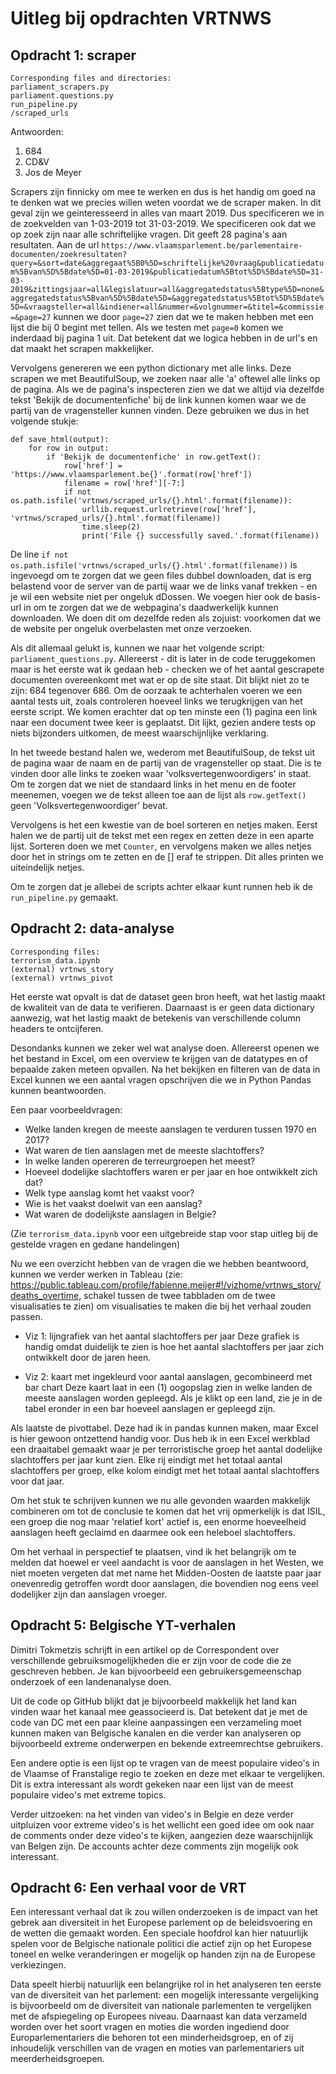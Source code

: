 # Uitleg bij opdrachten VRTNWS

## Opdracht 1: scraper 
```
Corresponding files and directories:
parliament_scrapers.py
parliament.questions.py
run_pipeline.py
/scraped_urls

```

Antwoorden:
1. 684
2. CD&V
3. Jos de Meyer

Scrapers zijn finnicky om mee te werken en dus is het handig om goed na te denken wat we precies willen weten voordat we de scraper maken. In dit geval zijn
we geinteresseerd in alles van maart 2019. Dus specificeren we in de zoekvelden van 1-03-2019 tot 31-03-2019. We specificeren ook dat we op zoek zijn naar
alle schriftelijke vragen. Dit geeft 28 pagina's aan resultaten. Aan de url ```https://www.vlaamsparlement.be/parlementaire-documenten/zoekresultaten?query=&sort=date&aggregaat%5B0%5D=schriftelijke%20vraag&publicatiedatum%5Bvan%5D%5Bdate%5D=01-03-2019&publicatiedatum%5Btot%5D%5Bdate%5D=31-03-2019&zittingsjaar=all&legislatuur=all&aggregatedstatus%5Btype%5D=none&aggregatedstatus%5Bvan%5D%5Bdate%5D=&aggregatedstatus%5Btot%5D%5Bdate%5D=&vraagsteller=all&indiener=all&nummer=&volgnummer=&titel=&commissie=&page=27``` kunnen we door ```page=27``` zien dat we te maken hebben met een lijst die bij 0 begint met tellen. Als we testen met 
```page=0``` komen we inderdaad bij pagina 1 uit. Dat betekent dat we logica hebben in de url's en dat maakt het scrapen makkelijker.

Vervolgens genereren we een python dictionary met alle links. Deze scrapen we met BeautifulSoup, we zoeken naar alle 'a' oftewel alle links op de pagina. Als we de
pagina's inspecteren zien we dat we altijd via dezelfde tekst 'Bekijk de documentenfiche' bij de link kunnen komen waar we de partij van de vragensteller kunnen vinden. Deze gebruiken we dus in het volgende stukje:

```
def save_html(output):
    for row in output:
        if 'Bekijk de documentenfiche' in row.getText():
            row['href'] = 'https://www.vlaamsparlement.be{}'.format(row['href'])
            filename = row['href'][-7:]
            if not os.path.isfile('vrtnws/scraped_urls/{}.html'.format(filename)):
                urllib.request.urlretrieve(row['href'], 'vrtnws/scraped_urls/{}.html'.format(filename))
                time.sleep(2)
                print('File {} successfully saved.'.format(filename))

```

De line ```if not os.path.isfile('vrtnws/scraped_urls/{}.html'.format(filename))``` is ingevoegd om te zorgen dat we geen files dubbel downloaden, dat is erg belastend voor de server van de partij waar we de links vanaf trekken - en je wil een website niet per ongeluk dDossen. We voegen hier ook de basis-url in om te zorgen dat we de webpagina's daadwerkelijk kunnen downloaden. We doen dit om dezelfde reden als zojuist: voorkomen dat we de website per ongeluk overbelasten met onze verzoeken.

Als dit allemaal gelukt is, kunnen we naar het volgende script: ```parliament_questions.py```. Allereerst - dit is later in de code teruggekomen maar is het eerste wat ik gedaan heb - checken we of het aantal gescrapete documenten overeenkomt met wat er op de site staat. Dit blijkt niet zo te zijn: 684 tegenover 686. Om de oorzaak te achterhalen voeren we een aantal tests uit, zoals controleren hoeveel links we terugkrijgen van het eerste script. We komen erachter dat op ten minste een (1) pagina een link naar een document twee keer is geplaatst. Dit lijkt, gezien andere tests op niets bijzonders uitkomen, de meest waarschijnlijke verklaring.

In het tweede bestand halen we, wederom met BeautifulSoup, de tekst uit de pagina waar de naam en de partij van de vragensteller op staat. Die is te vinden door alle links te zoeken waar 'volksvertegenwoordigers'  in staat. Om te zorgen dat we niet de standaard links in het menu en de footer meenemen, voegen we de tekst alleen toe aan de lijst als ```row.getText()``` geen 'Volksvertegenwoordiger' bevat. 

Vervolgens is het een kwestie van de boel sorteren en netjes maken. Eerst halen we de partij uit de tekst met een regex en zetten deze in een aparte lijst. Sorteren doen we met ```Counter```, en vervolgens maken we alles netjes door het in strings om te zetten en de [] eraf te strippen. Dit alles printen we uiteindelijk netjes.

Om te zorgen dat je allebei de scripts achter elkaar kunt runnen heb ik de ```run_pipeline.py``` gemaakt. 

## Opdracht 2: data-analyse
```
Corresponding files:
terrorism_data.ipynb
(external) vrtnws_story
(external) vrtnws_pivot
```

Het eerste wat opvalt is dat de dataset geen bron heeft, wat het lastig maakt de kwaliteit van de data te verifieren. Daarnaast is er geen data dictionary aanwezig, wat het lastig maakt de betekenis van verschillende column headers te ontcijferen.

Desondanks kunnen we zeker wel wat analyse doen. Allereerst openen we het bestand in Excel, om een overview te krijgen van de datatypes en of bepaalde zaken meteen opvallen. Na het bekijken en filteren van de data in Excel kunnen we een aantal vragen opschrijven die we in Python Pandas kunnen beantwoorden.

Een paar voorbeeldvragen:
- Welke landen kregen de meeste aanslagen te verduren tussen 1970 en 2017?
- Wat waren de tien aanslagen met de meeste slachtoffers?
- In welke landen opereren de terreurgroepen het meest?
- Hoeveel dodelijke slachtoffers waren er per jaar en hoe ontwikkelt zich dat?
- Welk type aanslag komt het vaakst voor?
- Wie is het vaakst doelwit van een aanslag?
- Wat waren de dodelijkste aanslagen in Belgie?

(Zie ```terrorism_data.ipynb``` voor een uitgebreide stap voor stap uitleg bij de gestelde vragen en gedane handelingen)

Nu we een overzicht hebben van de vragen die we hebben beantwoord, kunnen we verder werken in Tableau (zie: https://public.tableau.com/profile/fabienne.meijer#!/vizhome/vrtnws_story/deaths_overtime, schakel tussen de twee tabbladen om de twee visualisaties te zien) om visualisaties te maken die bij het verhaal zouden passen.

- Viz 1: lijngrafiek van het aantal slachtoffers per jaar
Deze grafiek is handig omdat duidelijk te zien is hoe het aantal slachtoffers per jaar zich ontwikkelt door de jaren heen.

- Viz 2: kaart met ingekleurd voor aantal aanslagen, gecombineerd met bar chart
Deze kaart laat in een (1) oogopslag zien in welke landen de meeste aanslagen worden gepleegd. Als je klikt op een land, zie je in de tabel eronder in een bar hoeveel aanslagen er gepleegd zijn. 

Als laatste de pivottabel. Deze had ik in pandas kunnen maken, maar Excel is hier gewoon ontzettend handig voor. Dus heb ik in een Excel werkblad een draaitabel gemaakt waar je per terroristische groep het aantal dodelijke slachtoffers per jaar kunt zien. Elke rij eindigt met het totaal aantal slachtoffers per groep, elke kolom eindigt met het totaal aantal slachtoffers voor dat jaar.

Om het stuk te schrijven kunnen we nu alle gevonden waarden makkelijk combineren om tot de conclusie te komen dat het vrij opmerkelijk is dat ISIL, een groep die nog maar 'relatief kort' actief is, een enorme hoeveelheid aanslagen heeft geclaimd en daarmee ook een heleboel slachtoffers. 

Om het verhaal in perspectief te plaatsen, vind ik het belangrijk om te melden dat hoewel er veel aandacht is voor de aanslagen in het Westen, we niet moeten vergeten dat met name het Midden-Oosten de laatste paar jaar onevenredig getroffen wordt door aanslagen, die bovendien nog eens veel dodelijker zijn dan aanslagen vroeger.

## Opdracht 5: Belgische YT-verhalen
Dimitri Tokmetzis schrijft in een artikel op de Correspondent over verschillende gebruiksmogelijkheden die er zijn voor de code die ze geschreven hebben. Je kan bijvoorbeeld een gebruikersgemeenschap onderzoek of een landenanalyse doen.

Uit de code op GitHub blijkt dat je bijvoorbeeld makkelijk het land kan vinden waar het kanaal mee geassocieerd is. Dat betekent dat je met de code van DC met een paar kleine aanpassingen een verzameling moet kunnen maken van Belgische kanalen en die verder kan analyseren op bijvoorbeeld extreme onderwerpen en bekende extreemrechtse gebruikers.

Een andere optie is een lijst op te vragen van de meest populaire video's in de Vlaamse of Franstalige regio te zoeken en deze met elkaar te vergelijken. Dit is extra interessant als wordt gekeken naar een lijst van de meest populaire video's met extreme topics. 

Verder uitzoeken: na het vinden van video's in Belgie en deze verder uitpluizen voor extreme video's is het wellicht een goed idee om ook naar de comments onder deze video's te kijken, aangezien deze waarschijnlijk van Belgen zijn. De accounts achter deze comments zijn mogelijk ook interessant.

## Opdracht 6: Een verhaal voor de VRT
Een interessant verhaal dat ik zou willen onderzoeken is de impact van het gebrek aan diversiteit in het Europese parlement op de beleidsvoering en de wetten die gemaakt worden. Een speciale hoofdrol kan hier natuurlijk spelen voor de Belgische nationale politici die actief zijn op het Europese toneel en welke veranderingen er mogelijk op handen zijn na de Europese verkiezingen.

Data speelt hierbij natuurlijk een belangrijke rol in het analyseren ten eerste van de diversiteit van het parlement: een mogelijk interessante vergelijking is bijvoorbeeld om de diversiteit van nationale parlementen te vergelijken met de afspiegeling op Europees niveau. Daarnaast kan data verzameld worden over het soort vragen en moties die worden ingediend door Europarlementariers die behoren tot een minderheidsgroep, en of zij inhoudelijk verschillen van de vragen en moties van parlementariers uit meerderheidsgroepen. 
